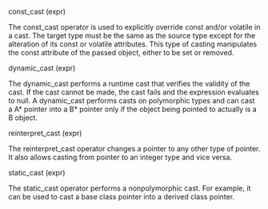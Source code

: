 
const_cast<type> (expr)

The const_cast operator is used to explicitly override const and/or volatile in a cast. The target type must be the same as the source type except for the alteration of its const or volatile attributes. This type of casting manipulates the const attribute of the passed object, either to be set or removed.


dynamic_cast<type> (expr)

The dynamic_cast performs a runtime cast that verifies the validity of the cast. If the cast cannot be made, the cast fails and the expression evaluates to null. A dynamic_cast performs casts on polymorphic types and can cast a A* pointer into a B* pointer only if the object being pointed to actually is a B object.


reinterpret_cast<type> (expr)

The reinterpret_cast operator changes a pointer to any other type of pointer. It also allows casting from pointer to an integer type and vice versa.


static_cast<type> (expr)

The static_cast operator performs a nonpolymorphic cast. For example, it can be used to cast a base class pointer into a derived class pointer.

